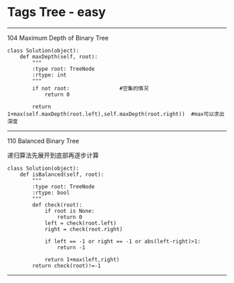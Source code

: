 # Tags Tree - easy

---

104 Maximum Depth of Binary Tree

```
class Solution(object):
    def maxDepth(self, root):
        """
        :type root: TreeNode
        :rtype: int
        """
        if not root:                #空集的情况
            return 0

        return 1+max(self.maxDepth(root.left),self.maxDepth(root.right))  #max可以求出深度
```

---

110 Balanced Binary Tree

递归算法先展开到底部再逐步计算

```
class Solution(object):
    def isBalanced(self, root):
        """
        :type root: TreeNode
        :rtype: bool
        """
        def check(root):
            if root is None:
                return 0
            left = check(root.left)
            right = check(root.right)
            
            if left == -1 or right == -1 or abs(left-right)>1:
                return -1
            
            return 1+max(left,right)
        return check(root)!=-1
```

---




